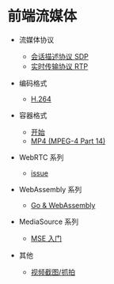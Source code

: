 # 前端流媒体

- 流媒体协议
  - [会话描述协议 SDP](https://github.com/shushushv/Front-End-Media/tree/master/protocols/SDP)
  - [实时传输协议 RTP](https://github.com/shushushv/Front-End-Media/tree/master/protocols/RTP)

- 编码格式
  - [H.264](https://github.com/shushushv/Front-End-Media/tree/master/codecs/H.264)

- 容器格式
  - [开始](https://github.com/shushushv/Front-End-Media/tree/master/container)
  - [MP4 (MPEG-4 Part 14)](https://github.com/shushushv/Front-End-Media/tree/master/container/MP4)

- WebRTC 系列
  - [issue](https://github.com/shushushv/Front-End-Media/tree/master/WebRTC/issue)

- WebAssembly 系列
  - [Go & WebAssembly](https://github.com/shushushv/Front-End-Media/tree/master/WebAssembly/go-wasm)

- MediaSource 系列
  - [MSE 入门](https://github.com/shushushv/Front-End-Media/tree/master/MSE/Introduction)

- 其他
  - [视频截图/抓拍](https://github.com/shushushv/Front-End-Media/tree/master/extra/ImageCapture)
